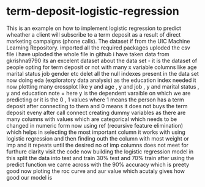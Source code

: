 # term-deposit-logistic-regression
This is an example on how to implement logistic regression to predict wheather a client will subscribe to a term deposit as a result of direct marketing campaigns (phone calls). The dataset if from the UIC Machine Learning Repository.
imported all the required packages 
uploded the csv file i have uploded the whole file in github
i have taken data from gkrishna9790 its an excelent dataset 
about the data set - it is the dataset of people opting for term deposit or not with many x variable columns like age marital status job gender etc
delet all the null indexes present in the data set
now doing eda (exploratory data analysis) as the education index needed it 
now plotting many crossplot like y and age , y and job , y and marital status , y and education 
note = here y is the dependent varaible on which we are predicting or it is the 0 , 1 values where 1 means the person has a term deposit after connecting to them and 0 means it does not buys the term deposit eveny after call connect
creating dummy variables as there are many columns with values which are categorical which needs to be changed in numeric form 
now using ref (recursive feature elimination) which helps in selecting the most important column it works with using logistic regression and then finding outh the column with most weight or imp and it repeats until the desired no of imp columns does not meet for furthure clarity visit the code
now building the logistic regression model in this split the data into test and train 30% test and 70% train 
after using the predict function we came across with the 90% accuracy which is preety good
now ploting the roc curve and aur value which acutaly gives how good our model is 
